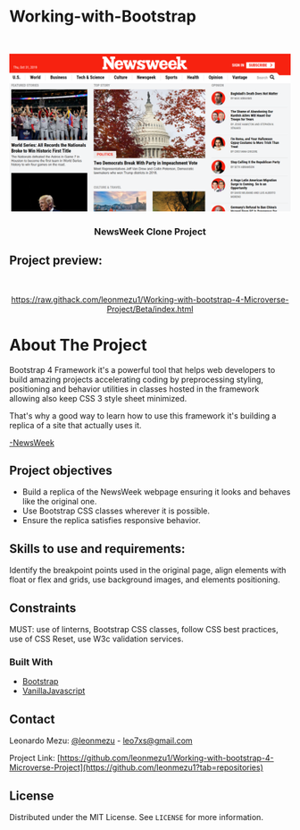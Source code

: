 # Working-with-Bootstrap


<!-- PROJECT LOGO -->
<br />
<p align="center">
  <a href="https://raw.githack.com/leonmezu1/Working-with-bootstrap-4-Microverse-Project/Beta/index.html">
    <img src="ScreenShot.png" alt="ScreenShot">
  </a>

  <h3 align="center">NewsWeek Clone Project</h3>
</p>

## Project preview: 
<br />
<p align="center">
  <a href="https://raw.githack.com/leonmezu1/Working-with-bootstrap-4-Microverse-Project/Beta/index.html">https://raw.githack.com/leonmezu1/Working-with-bootstrap-4-Microverse-Project/Beta/index.html</a>
</p>

<!-- ABOUT THE PROJECT -->
# About The Project

Bootstrap 4 Framework it's a powerful tool that helps web developers to build amazing projects accelerating coding by preprocessing styling, positioning and behavior utilities in classes hosted in the framework allowing also keep CSS 3 style sheet minimized.

That's why a good way to learn how to use this framework it's building a replica of a site that actually uses it.

[-NewsWeek](https://www.newsweek.com/)


## Project objectives

* Build a replica of the NewsWeek webpage ensuring it looks and behaves like the original one.
* Use Bootstrap CSS classes wherever it is possible.
* Ensure the replica satisfies responsive behavior.


## Skills to use and requirements:

Identify the breakpoint points used in the original page, align elements with float or flex and grids, use background images, and elements positioning.

## Constraints

MUST: use of linterns, Bootstrap CSS classes, follow CSS best practices, use of CSS Reset, use W3c validation services.


### Built With

* [Bootstrap](https://getbootstrap.com)
* [VanillaJavascript](http://vanilla-js.com/)



<!-- CONTACT -->
## Contact


Leonardo Mezu: [ @leonmezu](https://twitter.com/leonmezu) - leo7xs@gmail.com

Project Link: [https://github.com/leonmezu1/Working-with-bootstrap-4-Microverse-Project](https://github.com/leonmezu1?tab=repositories)



<!-- LICENSE -->
## License

Distributed under the MIT License. See `LICENSE` for more information.



